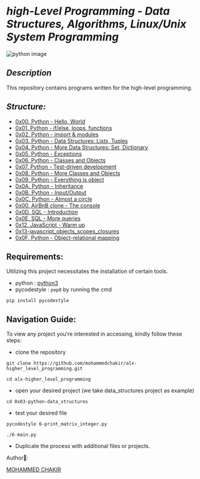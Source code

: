 # *high-Level Programming - Data Structures, Algorithms, Linux/Unix System Programming*

![python image](https://www.analyticsinsight.net/wp-content/uploads/2020/06/Python1.png)

## *Description*
This repository contains programs written for the high-level programming.

## *Structure:*

- [0x00. Python - Hello, World](0x00-python-hello_world)
- [0x01. Python - if/else, loops, functions](0x01-python-if_else_loops_functions)
- [0x02. Python - import & modules](0x02-python-import_modules)
- [0x03. Python - Data Structures: Lists, Tuples](0x03-python-data_structures)
- [0x04. Python - More Data Structures: Set, Dictionary](0x04-python-more_data_structures)
- [0x05. Python - Exceptions](0x05-python-exceptions)
- [0x06. Python - Classes and Objects](0x06-python-classes)
- [0x07. Python - Test-driven development](0x07-python-test_driven_development)
- [0x08. Python - More Classes and Objects](0x08-python-more_classes)
- [0x09. Python - Everything is object](0x09-python-everything_is_object)
- [0x0A. Python - Inheritance](0x0A-python-inheritance)
- [0x0B. Python - Input/Output](0x0B-python-input_output)
- [0x0C. Python - Almost a circle](0x0C-python-almost_a_circle)
- [0x00. AirBnB clone - The console](https://github.com/mohammedchakir/AirBnB_clone)
- [0x0D. SQL - Introduction](0x0D-SQL_introduction)
- [0x0E. SQL - More queries](0x0E-SQL_more_queries)
- [0x12. JavaScript - Warm up](0x12-javascript-warm_up)
- [0x13-javascript_objects_scopes_closures](0x13-javascript_objects_scopes_closures)
- [0x0F. Python - Object-relational mapping](0x0F-python-object_relational_mapping)




## Requirements:

Utilizing this project necessitates the installation of certain tools.

- python : [python3](https://www.python.org/)
- pycodestyle : `pep8` by running the cmd
```
pip install pycodestyle
```


## Navigation Guide:

To view any project you're interested in accessing, kindly follow these steps:

- clone the repository
```
git clone https://github.com/mohammedchakir/alx-higher_level_programming.git
```
```
cd alx-higher_level_programming
```

- open your desired project (we take data_structures project as example)
   
```
cd 0x03-python-data_structures
```

- test your desired file
    
```
pycodestyle 6-print_matrix_integer.py
```
    
```
./6-main.py
```
      
- Duplicate the process with additional files or projects.

Author📑:

[MOHAMMED CHAKIR](https://github.com/mohammedchakir)

